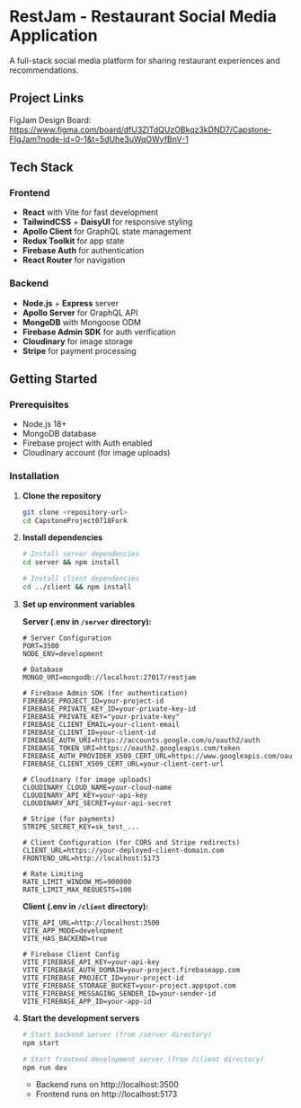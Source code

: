 # RestJam - Restaurant Social Media Application

A full-stack social media platform for sharing restaurant experiences and recommendations.

## Project Links

FigJam Design Board: https://www.figma.com/board/dfU3ZlTdQUzOBkqz3kDND7/Capstone-FIgJam?node-id=0-1&t=5dUhe3uWqOWyfBnV-1

## Tech Stack

### Frontend

- **React** with Vite for fast development
- **TailwindCSS** + **DaisyUI** for responsive styling
- **Apollo Client** for GraphQL state management
- **Redux Toolkit** for app state
- **Firebase Auth** for authentication
- **React Router** for navigation

### Backend

- **Node.js** + **Express** server
- **Apollo Server** for GraphQL API
- **MongoDB** with Mongoose ODM
- **Firebase Admin SDK** for auth verification
- **Cloudinary** for image storage
- **Stripe** for payment processing

## Getting Started

### Prerequisites

- Node.js 18+
- MongoDB database
- Firebase project with Auth enabled
- Cloudinary account (for image uploads)

### Installation

1. **Clone the repository**

   ```bash
   git clone <repository-url>
   cd CapstoneProject0718Fork
   ```

2. **Install dependencies**

   ```bash
   # Install server dependencies
   cd server && npm install

   # Install client dependencies
   cd ../client && npm install
   ```

3. **Set up environment variables**

   **Server (.env in `/server` directory):**

   ```env
   # Server Configuration
   PORT=3500
   NODE_ENV=development

   # Database
   MONGO_URI=mongodb://localhost:27017/restjam

   # Firebase Admin SDK (for authentication)
   FIREBASE_PROJECT_ID=your-project-id
   FIREBASE_PRIVATE_KEY_ID=your-private-key-id
   FIREBASE_PRIVATE_KEY="your-private-key"
   FIREBASE_CLIENT_EMAIL=your-client-email
   FIREBASE_CLIENT_ID=your-client-id
   FIREBASE_AUTH_URI=https://accounts.google.com/o/oauth2/auth
   FIREBASE_TOKEN_URI=https://oauth2.googleapis.com/token
   FIREBASE_AUTH_PROVIDER_X509_CERT_URL=https://www.googleapis.com/oauth2/v1/certs
   FIREBASE_CLIENT_X509_CERT_URL=your-client-cert-url

   # Cloudinary (for image uploads)
   CLOUDINARY_CLOUD_NAME=your-cloud-name
   CLOUDINARY_API_KEY=your-api-key
   CLOUDINARY_API_SECRET=your-api-secret

   # Stripe (for payments)
   STRIPE_SECRET_KEY=sk_test_...

   # Client Configuration (for CORS and Stripe redirects)
   CLIENT_URL=https://your-deployed-client-domain.com
   FRONTEND_URL=http://localhost:5173

   # Rate Limiting
   RATE_LIMIT_WINDOW_MS=900000
   RATE_LIMIT_MAX_REQUESTS=100
   ```

   **Client (.env in `/client` directory):**

   ```env
   VITE_API_URL=http://localhost:3500
   VITE_APP_MODE=development
   VITE_HAS_BACKEND=true

   # Firebase Client Config
   VITE_FIREBASE_API_KEY=your-api-key
   VITE_FIREBASE_AUTH_DOMAIN=your-project.firebaseapp.com
   VITE_FIREBASE_PROJECT_ID=your-project-id
   VITE_FIREBASE_STORAGE_BUCKET=your-project.appspot.com
   VITE_FIREBASE_MESSAGING_SENDER_ID=your-sender-id
   VITE_FIREBASE_APP_ID=your-app-id
   ```

4. **Start the development servers**

   ```bash
   # Start backend server (from /server directory)
   npm start

   # Start frontend development server (from /client directory)
   npm run dev
   ```

   - Backend runs on http://localhost:3500
   - Frontend runs on http://localhost:5173
